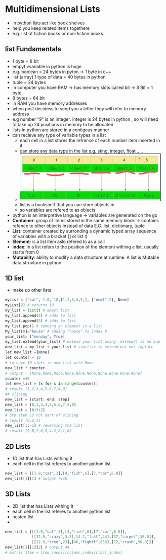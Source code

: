 # Multidimensional Lists

- in python lists act like book shelves
- help you keep related items togethere
- e.g. list of fiction books or non-fiction books
  
## list Fundamentals

- 1 byte = 8 bit
- empyt vvariable in python is huge
- e.g. boolean = 24 bytes in pyton -> 1 byte in c++
- list (array) 1 type of data = 40 bytes in python
- tuple = 24 bytes
- in computer you have RAM -> has memory slots called bit -> 8 Bit = 1 byte
- 8 bytes = 64 bit
- in RAM you have memory addresses
- when post decidess to send you a letter they will refer to memory address
- e.g number "9" is an integer. integer is 24 bytes in python , so will need to take up 24 positions in memory to be allocated
- lists in python are stored in a contigous manner
- can recieve any type of variable types in a list
  - each cell in a list stores the refrence of each number item inserted in it
  - can store any data type in the list e.g. sting, integer, float .....
  - ![alt text](image.png)
  - list is a bookshelf that you can store objects in
  - so variables are refered to as objects
- python is an interpretive language -> variables are generated on the go
- **Container**: group of items stored in the same memory block -> contains refence to other objects instead of data E.G. list, dictionary, tuple
- **List**: container created by surronding a dynamic typed array sequence of variables with a bracket [] or list ()
- **Element**: is a list item aslo refered to as a call
- **index**: in a list refers to the position of the element withing a list. usually starts from 0
- **Mutability**: ability to modify a data structure at runtime. A list is Mutable data struvture in python

## 1D list

- make up other lists

```py
myList = ["cat", 1.0, 10,[1,2,3,4,5,], {"num1":2}, None]
myList[2] # returns 10
my_list = list() # empyt list
my_list.append(3) # adds to list
my_list.append(5) # adds to list
my_list.pop() # remving an element in a list
My_list[0]="house" # adding "house" to index 0
your_list= ["monday", True]
my_list.extend(your_list) # extend your list using .extend() is an inplace function, modifu list on the spot
new_list = my_list + your_list # similiar to extend but not inplace
let new_list =[None]
let counter = 10
# to have 10 slots in new_list with None
new_list * counter
# output : [None,None,None,None,None,None,None,None,None,None]
counter =10
let new_list = [x for x in range(counter)]
# result [1,2,3,4,5,6,7,8,9]
## slicing
new_list = [start; end; step]
new_list = [0,1,2,3,4,5,6,7,8,9]
new_list = [0:5:2]
# 5th item is not part of slicing
# result [0,2,4]
new_list[::-1] # reversing the list
# result [9,8,7,6,5,4,3,2,1,0]
```

## 2D Lists

- 1D list that has Lists withing it
- each cell in the list referes to another python list

```py
new_list = [[1.0,"cat",3],[4,"fish",6],[7,"car",6.0]]
new_list[1][1] # output fish
```

## 3D Lists

- 2D list that has Lists withing it
- each cell in the list referes to another python list
- nested list
- 

```py
new_list = [[[1.0,"cat",3],[4,"fish",6],[7,"car",6.0]],
            [[12.0,"crazy",3.5],[4.2,"fast",44],[37,"carpet",36.0]],
            [[12.0,"tree",23],[40,"fightt",633],[72,"crash",56.0]]]
new_list[1][1][2] # output 44
# matrix itme = [row_index][column_index][last_index]
```